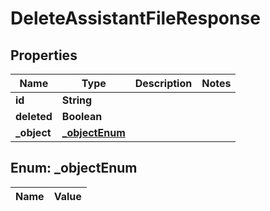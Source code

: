 

# DeleteAssistantFileResponse

## Properties

Name | Type | Description | Notes
------------ | ------------- | ------------- | -------------
**id** | **String** |  | 
**deleted** | **Boolean** |  | 
**_object** | [**_objectEnum**](#_objectEnum) |  | 


## Enum: _objectEnum

Name | Value
---- | -----




